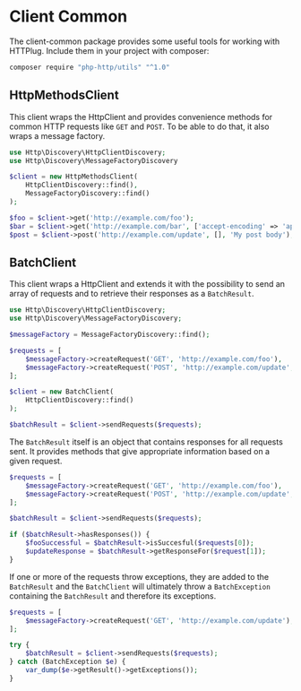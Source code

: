 # Client Common

The client-common package provides some useful tools for working with HTTPlug.
Include them in your project with composer:

``` bash
composer require "php-http/utils" "^1.0"
```


## HttpMethodsClient

This client wraps the HttpClient and provides convenience methods for common HTTP requests like `GET` and `POST`.
To be able to do that, it also wraps a message factory.

``` php
use Http\Discovery\HttpClientDiscovery;
use Http\Discovery\MessageFactoryDiscovery

$client = new HttpMethodsClient(
    HttpClientDiscovery::find(),
    MessageFactoryDiscovery::find()
);

$foo = $client->get('http://example.com/foo');
$bar = $client->get('http://example.com/bar', ['accept-encoding' => 'application/json']);
$post = $client->post('http://example.com/update', [], 'My post body');
```


## BatchClient

This client wraps a HttpClient and extends it with the possibility to send an array of requests and to retrieve
their responses as a `BatchResult`.

``` php
use Http\Discovery\HttpClientDiscovery;
use Http\Discovery\MessageFactoryDiscovery;

$messageFactory = MessageFactoryDiscovery::find();

$requests = [
    $messageFactory->createRequest('GET', 'http://example.com/foo'),
    $messageFactory->createRequest('POST', 'http://example.com/update', [], 'My post body'),
];

$client = new BatchClient(
    HttpClientDiscovery::find()
);

$batchResult = $client->sendRequests($requests);
```

The `BatchResult` itself is an object that contains responses for all requests sent.
It provides methods that give appropriate information based on a given request.

``` php
$requests = [
    $messageFactory->createRequest('GET', 'http://example.com/foo'),
    $messageFactory->createRequest('POST', 'http://example.com/update', [], 'My post body'),
];

$batchResult = $client->sendRequests($requests);

if ($batchResult->hasResponses()) {
    $fooSuccessful = $batchResult->isSuccesful($requests[0]);
    $updateResponse = $batchResult->getResponseFor($request[1]);
}
```

If one or more of the requests throw exceptions, they are added to the `BatchResult` and the `BatchClient` will ultimately throw a `BatchException` containing the `BatchResult` and therefore its exceptions.

``` php
$requests = [
    $messageFactory->createRequest('GET', 'http://example.com/update'),
];

try {
    $batchResult = $client->sendRequests($requests);
} catch (BatchException $e) {
    var_dump($e->getResult()->getExceptions());
}
```
